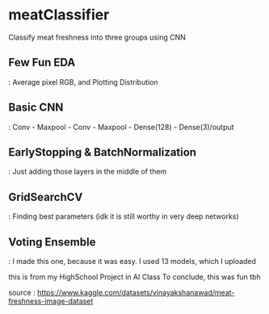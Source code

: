 # meatClassifier
Classify meat freshness into three groups using CNN

## Few Fun EDA
: Average pixel RGB, and Plotting Distribution

## Basic CNN
: Conv - Maxpool - Conv - Maxpool - Dense(128) - Dense(3)/output

## EarlyStopping & BatchNormalization
: Just adding those layers in the middle of them

## GridSearchCV
: Finding best parameters
(idk it is still worthy in very deep networks)

## Voting Ensemble
: I made this one, because it was easy. I used 13 models, which I uploaded

this is from my HighSchool Project in AI Class
To conclude, this was fun tbh

source : https://www.kaggle.com/datasets/vinayakshanawad/meat-freshness-image-dataset
